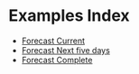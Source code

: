 # Examples Index

- [Forecast Current](ForecastCurrent.md)
- [Forecast Next five days](ForecastNextFiveDays.md)
- [Forecast Complete](ForecastComplete.md)

